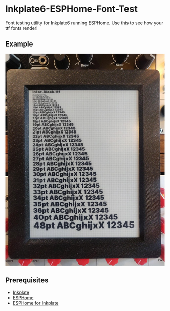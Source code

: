 # Inkplate6-ESPHome-Font-Test
 Font testing utility for Inkplate6 running ESPHome. Use this to see how your ttf fonts render!

## Example
![Inter-Black](https://github.com/jkmaxwell/Inkplate6-ESPHome-Font-Test/raw/main/README_images/inter-black.jpg)

## Prerequisites

- [Inkplate](https://inkplate.io)
- [ESPHome](https://esphome.io/)
- [ESPHome for Inkplate](https://github.com/jesserockz/esphome-inkplate)
